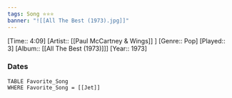```yaml
---
tags: Song ⭐⭐⭐ 
banner: "![[All The Best (1973).jpg]]"
---
```

[Time:: 4:09]
[Artist:: [[Paul McCartney & Wings]] ]
[Genre:: Pop]
[Played:: 3]
[Album:: [[All The Best (1973)]]]
[Year:: 1973]
### Dates
````dataview
TABLE Favorite_Song
WHERE Favorite_Song = [[Jet]]
````